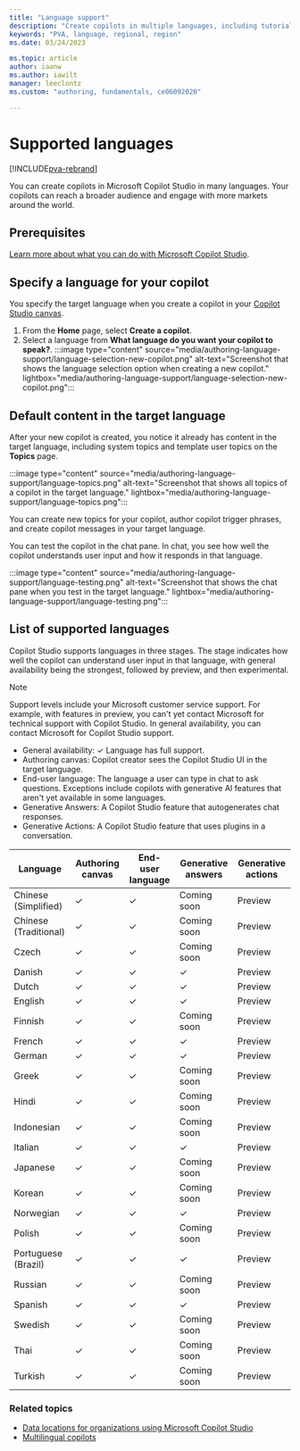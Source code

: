 ```yaml
---
title: "Language support"
description: "Create copilots in multiple languages, including tutorial and system topics."
keywords: "PVA, language, regional, region"
ms.date: 03/24/2023

ms.topic: article
author: iaanw
ms.author: iawilt
manager: leeclontz
ms.custom: "authoring, fundamentals, ce06092020"

---
```


# Supported languages

[!INCLUDE[pva-rebrand](includes/pva-rebrand.md)]

You can create copilots in Microsoft Copilot Studio in many languages. Your copilots can reach a broader audience and engage with more markets around the world.

## Prerequisites

[Learn more about what you can do with Microsoft Copilot Studio](fundamentals-what-is-power-virtual-agents.md).

## Specify a language for your copilot

You specify the target language when you create a copilot in your [Copilot Studio canvas](https://copilotstudio.microsoft.com ).

1. From the **Home** page, select **Create a copilot**.
1. Select a language from **What language do you want your copilot to speak?**.
   :::image type="content" source="media/authoring-language-support/language-selection-new-copilot.png" alt-text="Screenshot that shows the language selection option when creating a new copilot." lightbox="media/authoring-language-support/language-selection-new-copilot.png":::

## Default content in the target language

After your new copilot is created, you notice it already has content in the target language, including system topics and template user topics on the **Topics** page.

:::image type="content" source="media/authoring-language-support/language-topics.png" alt-text="Screenshot that shows all topics of a copilot in the target language." lightbox="media/authoring-language-support/language-topics.png":::

You can create new topics for your copilot, author copilot trigger phrases, and create copilot messages in your target language.

You can test the copilot in the chat pane. In chat, you see how well the copilot understands user input and how it responds in that language.

:::image type="content" source="media/authoring-language-support/language-testing.png" alt-text="Screenshot that shows the chat pane when you test in the target language." lightbox="media/authoring-language-support/language-testing.png":::

## List of supported languages

Copilot Studio supports languages in three stages. The stage indicates how well the copilot can understand user input in that language, with general availability being the strongest, followed by preview, and then experimental.

> [!NOTE]
> Support levels include your Microsoft customer service support. For example, with features in preview, you can't yet contact Microsoft for technical support with Copilot Studio. In general availability, you can contact Microsoft for Copilot Studio support.

- General availability: &check; Language has full support.
- Authoring canvas: Copilot creator sees the Copilot Studio UI in the target language.
- End-user language: The language a user can type in chat to ask questions. Exceptions include copilots with generative AI features that aren't yet available in some languages.
- Generative Answers: A Copilot Studio feature that autogenerates chat responses.
- Generative Actions: A Copilot Studio feature that uses plugins in a conversation.

| Language              | Authoring canvas | End-user language | Generative answers | Generative actions |
| --------------------- | ---------------- | ----------------- | ------------------ | ------------------ |
| Chinese (Simplified)  | &check;          | &check;           | Coming soon        | Preview            |
| Chinese (Traditional) | &check;          | &check;           | Coming soon        | Preview            |
| Czech                 | &check;          | &check;           | Coming soon        | Preview            |
| Danish                | &check;          | &check;           | &check;            | Preview            |
| Dutch                 | &check;          | &check;           | &check;            | Preview            |
| English               | &check;          | &check;           | &check;            | Preview            |
| Finnish               | &check;          | &check;           | Coming soon        | Preview            |
| French                | &check;          | &check;           | &check;            | Preview            |
| German                | &check;          | &check;           | &check;            | Preview            |
| Greek                 | &check;          | &check;           | Coming soon        | Preview            |
| Hindi                 | &check;          | &check;           | Coming soon        | Preview            |
| Indonesian            | &check;          | &check;           | Coming soon        | Preview            |
| Italian               | &check;          | &check;           | &check;            | Preview            |
| Japanese              | &check;          | &check;           | Coming soon        | Preview            |
| Korean                | &check;          | &check;           | Coming soon        | Preview            |
| Norwegian             | &check;          | &check;           | &check;            | Preview            |
| Polish                | &check;          | &check;           | Coming soon        | Preview            |
| Portuguese (Brazil)   | &check;          | &check;           | &check;            | Preview            |
| Russian               | &check;          | &check;           | Coming soon        | Preview            |
| Spanish               | &check;          | &check;           | &check;            | Preview            |
| Swedish               | &check;          | &check;           | Coming soon        | Preview            |
| Thai                  | &check;          | &check;           | Coming soon        | Preview            |
| Turkish               | &check;          | &check;           | Coming soon        | Preview            |

### Related topics

- [Data locations for organizations using Microsoft Copilot Studio](data-location.md)
- [Multilingual copilots](multilingual.md)
